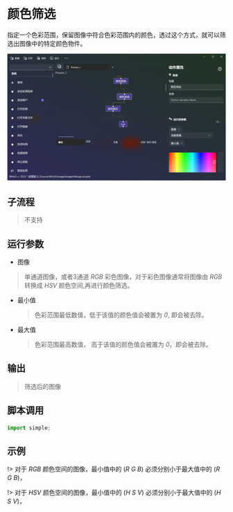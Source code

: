 # 颜色筛选 
指定一个色彩范围，保留图像中符合色彩范围内的颜色，透过这个方式，就可以筛选出图像中的特定颜色物件。

![action](./images/07.png ':size=90%')

## 子流程
> 不支持


## 运行参数

* 图像
> 单通道图像，或者3通道 *RGB* 彩色图像，对于彩色图像通常将图像由 *RGB* 转换成 *HSV* 颜色空间,再进行颜色筛选。
* 最小值
  > 色彩范围最低数值，低于该值的颜色值会被置为 *0*, 即会被去除。

* 最大值
  > 色彩范围最高数值， 高于该值的颜色值会被置为 *0*，即会被去除。


## 输出

> 筛选后的图像    


## 脚本调用

```python
import simple;

```

## 示例


!> 对于 *RGB* 颜色空间的图像，最小值中的 (*R* *G* *B*) 必须分别小于最大值中的 (*R* *G* *B*)，

!> 对于 *HSV* 颜色空间的图像，最小值中的 (*H* *S* *V*) 必须分别小于最大值中的 (*H* *S* *V*)，  